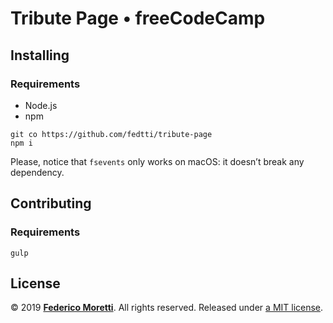 # Tribute Page • freeCodeCamp

## Installing

### Requirements

- Node.js
- npm

```
git co https://github.com/fedtti/tribute-page
npm i
```

Please, notice that `fsevents` only works on macOS: it doesn’t break any dependency.

## Contributing

### Requirements

```
gulp
```

## License

© 2019 **[Federico Moretti](https://federicomoretti.it/)**. All rights reserved. Released under [a MIT license](/LICENSE).
